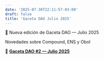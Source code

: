 ```yaml
---
date: '2025-07-30T22:11:57-03:00'
draft: false
title: 'Gaceta DAO Julio 2025'
---
```


🧭 Nueva edición de Gaceta DAO — Julio 2025 

Novedades sobre Compound, ENS y Obol

🔗 [**Gaceta DAO #2 — Julio 2025**](https://lokapal2.substack.com/p/gaceta-dao-3-julio-2025)